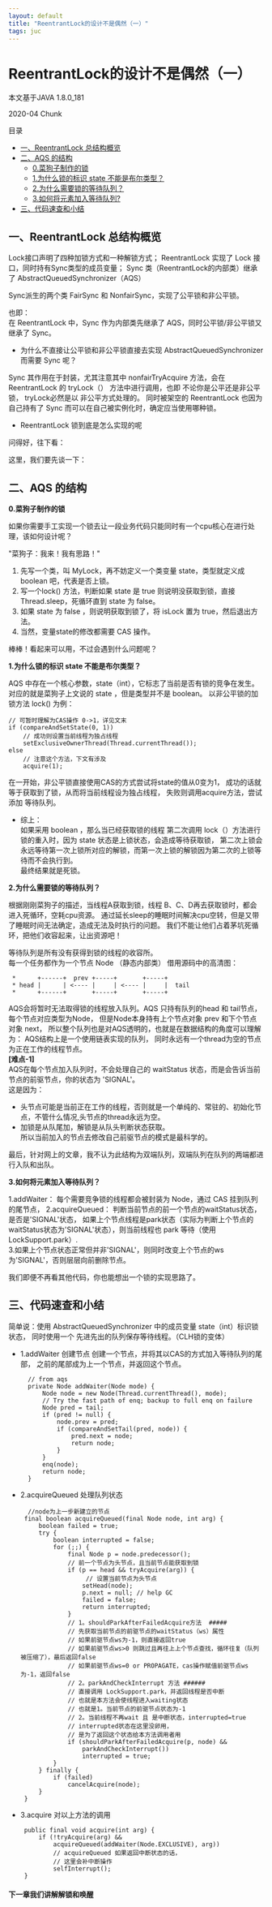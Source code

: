 ```yaml
---
layout: default
title: "ReentrantLock的设计不是偶然（一）"
tags: juc
---
```


   
   
# ReentrantLock的设计不是偶然（一）

本文基于JAVA 1.8.0_181

2020-04         Chunk

目录
* [一、ReentrantLock 总结构概览](#Headings)
* [二、AQS 的结构](#SAQS)
    * [0.菜狗子制作的锁](#2-1)
    * [1.为什么锁的标识 state 不能是布尔类型？](#2-2)
    * [2.为什么需要锁的等待队列？](#2-3)
    * [3.如何将元素加入等待队列?](#2-4)
* [三、代码速查和小结](#CONCLUSION)





## <a name="Headings"></a>一、ReentrantLock 总结构概览

Lock接口声明了四种加锁方式和一种解锁方式；
ReentrantLock 实现了 Lock 接口，同时持有Sync类型的成员变量；
Sync 类（ReentrantLock的内部类）继承了 AbstractQueuedSynchronizer（AQS） 

Sync派生的两个类 FairSync 和 NonfairSync，实现了公平锁和非公平锁。

也即：  
在 ReentrantLock 中，Sync 作为内部类先继承了 AQS，同时公平锁/非公平锁又继承了 Sync。 


- 为什么不直接让公平锁和非公平锁直接去实现 AbstractQueuedSynchronizer 而需要 Sync 呢？

Sync 其作用在于封装，尤其注意其中 nonfairTryAcquire 方法，会在 ReentrantLock 
的 tryLock（） 方法中进行调用，也即 不论你是公平还是非公平锁， tryLock必然是以
非公平方式处理的。
同时被架空的 ReentrantLock 也因为自己持有了 Sync 而可以在自己被实例化时，确定应当使用哪种锁。  



- ReentrantLock 锁到底是怎么实现的呢

问得好，往下看：


这里，我们要先谈一下：  

## <a name="SAQS"></a>二、AQS 的结构

**<a name="2-1"></a>0.菜狗子制作的锁**

如果你需要手工实现一个锁去让一段业务代码只能同时有一个cpu核心在进行处理，该如何设计呢？ 

"菜狗子：我来！我有思路！" 

1. 先写一个类，叫 MyLock，再不妨定义一个类变量 state，类型就定义成boolean 吧，代表是否上锁。 
2. 写一个lock() 方法，判断如果 state 是 true 则说明没获取到锁，直接 Thread.sleep，死循环直到 state 为 false。
3. 如果 state 为 false ，则说明获取到锁了，将 isLock 置为 true，然后退出方法。 
4. 当然，变量state的修改都需要 CAS 操作。 

棒棒！看起来可以用，不过会遇到什么问题呢？ 



 **<a name="2-2"></a>1.为什么锁的标识 state 不能是布尔类型？**

AQS 中存在一个核心参数，state（int），它标志了当前是否有锁的竞争在发生。  
对应的就是菜狗子上文说的 state ，但是类型并不是 boolean。 
以非公平锁的加锁方法 lock() 为例：
    
    // 可暂时理解为CAS操作 0->1，详见文末 
    if (compareAndSetState(0, 1))
        // 成功则设置当前线程为独占线程
        setExclusiveOwnerThread(Thread.currentThread());
    else
        // 注意这个方法，下文有涉及
        acquire(1);
                
在一开始，非公平锁直接使用CAS的方式尝试将state的值从0变为1，
成功的话就等于获取到了锁，从而将当前线程设为独占线程，
失败则调用acquire方法，尝试添加 等待队列。

- 综上：  
如果采用 boolean ，那么当已经获取锁的线程 第二次调用 lock（）方法进行锁的重入时，因为 state 状态是上锁状态，会造成等待获取锁，
第二次上锁会永远等待第一次上锁所对应的解锁，而第一次上锁的解锁因为第二次的上锁等待而不会执行到。  
最终结果就是死锁。

**<a name="2-3"></a>2.为什么需要锁的等待队列？**

根据刚刚菜狗子的描述，当线程A获取到锁，线程 B、C、D再去获取锁时，都会进入死循环，空耗cpu资源。 
通过延长sleep的睡眠时间解决cpu空转，但是又带了睡眠时间无法确定，造成无法及时执行的问题。
我们不能让他们占着茅坑死循环，把他们收容起来，让出资源吧！

等待队列是所有没有获得到锁的线程的收容所。  
每一个任务都作为一个节点 Node （静态内部类）
借用源码中的高清图： 

     *      +------+  prev +-----+       +-----+
     * head |      | <---- |     | <---- |     |  tail
     *      +------+       +-----+       +-----+

AQS会将暂时无法取得锁的线程放入队列。AQS 只持有队列的head 和 tail节点，每个节点对应类型为Node，
但是Node本身持有上个节点对象 prev 和下个节点对象 next，
所以整个队列也是对AQS透明的，也就是在数据结构的角度可以理解为：
AQS结构上是一个使用链表实现的队列，
同时永远有一个thread为空的节点为正在工作的线程节点。    
**[难点-1]**  
AQS在每个节点加入队列时，不会处理自己的 waitStatus 状态，而是会告诉当前节点的前驱节点，你的状态为 'SIGNAL'。  
这是因为：  
- 头节点可能是当前正在工作的线程，否则就是一个单纯的、常驻的、初始化节点，不管什么情况,头节点的thread永远为空。
- 加锁是从队尾加，解锁是从队头判断状态获取。  
所以当前加入的节点去修改自己前驱节点的模式是最科学的。



最后，针对网上的文章，我不认为此结构为双端队列，双端队列在队列的两端都进行入队和出队。


**<a name="2-4"></a>3.如何将元素加入等待队列？**  

1.addWaiter： 每个需要竞争锁的线程都会被封装为 Node，通过 CAS 挂到队列的尾节点，
2.acquireQueued： 判断当前节点的前一个节点的waitStatus状态，是否是'SIGNAL'状态，
如果上个节点线程是park状态（实际为判断上个节点的waitStatus状态为'SIGNAL'状态），则当前线程也 park 等待（使用LockSupport.park）.  
3.如果上个节点状态正常但并非'SIGNAL'，则同时改变上个节点的ws为'SIGNAL'，否则层层向前删除节点。



我们即便不再看其他代码，你也能想出一个锁的实现思路了。

## <a name="CONCLUSION"></a>三、代码速查和小结

简单说：使用 AbstractQueuedSynchronizer 中的成员变量 state（int）标识锁状态，
同时使用一个 先进先出的队列保存等待线程。（CLH锁的变体）  


- 1.addWaiter  创建节点
创建一个节点，并将其以CAS的方式加入等待队列的尾部，
之前的尾部成为上一个节点，并返回这个节点。

   
        // from aqs
        private Node addWaiter(Node mode) {
            Node node = new Node(Thread.currentThread(), mode);
            // Try the fast path of enq; backup to full enq on failure
            Node pred = tail;
            if (pred != null) {
                node.prev = pred;
                if (compareAndSetTail(pred, node)) {
                    pred.next = node;
                    return node;
                }
            }
            enq(node);
            return node;
        }

- 2.acquireQueued 处理队列状态


        //node为上一步新建立的节点
       final boolean acquireQueued(final Node node, int arg) {
           boolean failed = true;
           try {
               boolean interrupted = false;
               for (;;) {
                   final Node p = node.predecessor();
                   // 前一个节点为头节点，且当前节点能获取到锁
                   if (p == head && tryAcquire(arg)) {
                        // 设置当前节点为头节点
                       setHead(node);
                       p.next = null; // help GC
                       failed = false;
                       return interrupted;
                   }
                   // 1。shouldParkAfterFailedAcquire方法  #####
                   // 先获取当前节点的前驱节点的waitStatus（ws）属性
                   // 如果前驱节点ws为-1，则直接返回true
                   // 如果前驱节点ws>0 则跳过且再往上上个节点查找，循环往复（队列被压缩了），最后返回false
                   // 如果前驱节点ws=0 or PROPAGATE，cas操作赋值前驱节点ws为-1，返回false
                   // 2。parkAndCheckInterrupt 方法 ######
                   // 直接调用 LockSupport.park，并返回线程是否中断
                   // 也就是本方法会使线程进入waiting状态
                   // 也就是1。当前节点的前驱节点状态为-1  
                   // 2。当前线程不再wait 且 是中断状态，interrupted=true  
                   // interrupted状态在这里没卵用，  
                   // 是为了返回这个状态给本方法调用者用  
                   if (shouldParkAfterFailedAcquire(p, node) &&
                       parkAndCheckInterrupt())
                       interrupted = true;
               }
           } finally {
               if (failed)
                   cancelAcquire(node);
           }
       }


- 3.acquire 对以上方法的调用

   
       public final void acquire(int arg) {
           if (!tryAcquire(arg) &&
               acquireQueued(addWaiter(Node.EXCLUSIVE), arg))
               // acquireQueued 如果返回中断状态的话， 
               // 这里会补中断操作
               selfInterrupt();
       }





#### 下一章我们讲解解锁和唤醒